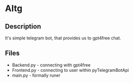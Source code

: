 # AItg
## Description
It's simple telegram bot, that 
provides us to gpt4free chat.

## Files
* Backend.py - connecting with gpt4free
* Frontend.py - connecting to user within pyTelegramBotApi
* main.py - formally runer
